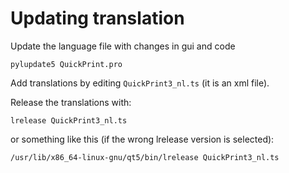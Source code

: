 Updating translation
============


Update the language file with changes in gui and code

	pylupdate5 QuickPrint.pro
	
Add translations by editing `QuickPrint3_nl.ts` (it is an xml file).

Release the translations with:

	lrelease QuickPrint3_nl.ts
	
or something like this (if the wrong lrelease version is selected):

	/usr/lib/x86_64-linux-gnu/qt5/bin/lrelease QuickPrint3_nl.ts